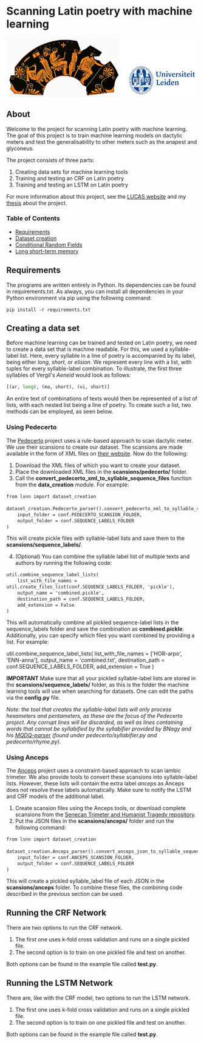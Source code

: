 # Scanning Latin poetry with machine learning
![alt text](https://github.com/Ycreak/Latin_scansion_with_neural_networks/blob/main/docs/banner.png "Ancient Tetris professional")

## About
Welcome to the project for scanning Latin poetry with machine learning. The goal of this project is to train machine learning models on dactylic meters and test the generalisability to other meters such as the anapest and glyconeus. 

The project consists of three parts: 

1. Creating data sets for machine learning tools
2. Training and testing an CRF on Latin poetry
3. Training and testing an LSTM on Latin poetry

For more information about this project, see the [LUCAS website](https://www.universiteitleiden.nl/en/humanities/centre-for-digital-humanities/projects/small-grant-projects#developing-an-intelligent-metrical-analysis-tool-for-latin-poetry) and my [thesis](https://github.com/Ycreak/Latin_scansion_with_neural_networks/blob/main/thesis.pdf) about the project.

### Table of Contents  
+ [Requirements](#Requirements)  
+ [Dataset creation](#Dataset)  
+ [Conditional Random Fields](#CRF)  
+ [Long short-term memory](#LSTM)  

<a name="Requirements"/>

## Requirements
The programs are written entirely in Python. Its dependencies can be found in requirements.txt. As always, you can install all dependencies in your Python environment via pip using the following command:

```console 
pip install -r requirements.txt
```

<a name="Dataset"/>

## Creating a data set
Before machine learning can be trained and tested on Latin poetry, we need to create a data set that is machine readable. For this, we used a syllable-label list. Here, every syllable in a line of poetry is accompanied by its label, being either _long_, _short_, or _elision_. We represent every line with a list, with tuples for every syllable-label combination. To illustrate, the first three syllables of Vergil's _Aeneid_ would look as follows:

```python
[(ar, long), (ma, short), (vi, short)]
```

An entire text of combinations of texts would then be represented of a list of lists, with each nested list being a line of poetry. To create such a list, two methods can be employed, as seen below.

### Using Pedecerto
The [Pedecerto](https://www.pedecerto.eu/public/) project uses a rule-based approach to scan dactylic meter. We use their scansions to create our dataset. The scansions are made available in the form of XML files on [their website](https://www.pedecerto.eu/public/pagine/autori). Now do the following:

1. Download the XML files of which you want to create your dataset. 
2. Place the downloaded XML files in the **scansions/pedecerto/** folder.
3. Call the **convert_pedecerto_xml_to_syllable_sequence_files** function from the **data_creation** module. For example:

```console 
from lsnn import dataset_creation

dataset_creation.Pedecerto_parser().convert_pedecerto_xml_to_syllable_sequence_files(
    input_folder = conf.PEDECERTO_SCANSION_FOLDER,
    output_folder = conf.SEQUENCE_LABELS_FOLDER    
)
```
This will create pickle files with syllable-label lists and save them to the **scansions/sequence_labels/**.

4. (Optional) You can combine the syllable label list of multiple texts and authors by running the following code:

```console 
util.combine_sequence_label_lists(
    list_with_file_names = util.create_files_list(conf.SEQUENCE_LABELS_FOLDER, 'pickle'), 
    output_name = 'combined.pickle', 
    destination_path = conf.SEQUENCE_LABELS_FOLDER,
    add_extension = False
)
```

This will automatically combine all pickled sequence-label lists in the sequence_labels folder and save the combination as **combined.pickle**. Additionally, you can specify which files you want combined by providing a list. For example:

util.combine_sequence_label_lists(
    list_with_file_names = ['HOR-arpo', 'ENN-anna'], 
    output_name = 'combined.txt', 
    destination_path = conf.SEQUENCE_LABELS_FOLDER,
    add_extension = True
)

**IMPORTANT** Make sure that all your pickled syllable-label lists are stored in the **scansions/sequence_labels/** folder, as this is the folder the machine learning tools will use when searching for datasets. One can edit the paths via the **config.py** file.

_Note: the tool that creates the syllable-label lists will only process hexameters and pentameters, as these are the focus of the Pedecerto project. Any corrupt lines will be discarded, as well as lines containing words that cannot be syllabified by the syllabifier provided by BNagy and his [MQDQ-parser](https://github.com/bnagy/mqdq-parser) (found under pedecerto/syllabifier.py and pedecerto/rhyme.py)._

### Using Anceps
The [Anceps]([https://www.pedecerto.eu/public/](https://github.com/Dargones/anceps)) project uses a constraint-based approach to scan iambic trimeter. We also provide tools to convert these scansions into syllable-label lists. However, these lists will contain the extra label _anceps_ as Anceps does not resolve these labels automatically. Make sure to notify the LSTM and CRF models of the additional label.

1. Create scansion files using the Anceps tools, or download complete scansions from the [Senecan Trimeter and Humanist Tragedy repository](https://github.com/QuantitativeCriticismLab/AJP-2022-Senecan-Trimeter).
2. Put the JSON files in the **scansions/anceps/** folder and run the following command:

```console
from lsnn import dataset_creation

dataset_creation.Anceps_parser().convert_anceps_json_to_syllable_sequence_files(
    input_folder = conf.ANCEPS_SCANSION_FOLDER,
    output_folder = conf.SEQUENCE_LABELS_FOLDER
)
```

This will create a pickled syllable_label file of each JSON in the **scansions/anceps** folder. To combine these files, the combining code described in the previous section can be used.

<a name="CRF"/>

## Running the CRF Network
There are two options to run the CRF network. 

1. The first one uses k-fold cross validation and runs on a single pickled file. 
2. The second option is to train on one pickled file and test on another.

Both options can be found in the example file called **test.py**.

<a name="LSTM"/>

## Running the LSTM Network
There are, like with the CRF model, two options to run the LSTM network. 

1. The first one uses k-fold cross validation and runs on a single pickled file. 
2. The second option is to train on one pickled file and test on another.

Both options can be found in the example file called **test.py**.
